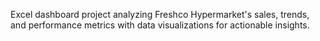 Excel dashboard project analyzing Freshco Hypermarket's sales, trends, and performance metrics with data visualizations for actionable insights.
